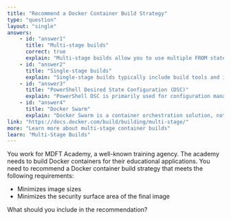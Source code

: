 ```yaml
---
title: "Recommend a Docker Container Build Strategy"
type: "question"
layout: "single"
answers:
    - id: "answer1"
      title: "Multi-stage builds"
      correct: true
      explain: "Multi-stage builds allow you to use multiple FROM statements in your Dockerfile. Each FROM statement begins a new stage of the build. You can selectively copy artifacts from one stage to another, leaving behind everything you don't need in the final image. This approach minimizes image size by including only the necessary runtime components and eliminates build tools and intermediate files, which also reduces the security surface area."
    - id: "answer2"
      title: "Single-stage builds"
      explain: "Single-stage builds typically include build tools and intermediate files in the final image, which increases image size and expands the security surface area, contrary to the requirements."
    - id: "answer3"
      title: "PowerShell Desired State Configuration (DSC)"
      explain: "PowerShell DSC is primarily used for configuration management, not container image optimization. It doesn't address the requirement to minimize image sizes and security surface area for Docker containers."
    - id: "answer4"
      title: "Docker Swarm"
      explain: "Docker Swarm is a container orchestration solution, not a build strategy. It manages how containers run across multiple hosts but doesn't address how container images are built."
link: "https://docs.docker.com/build/building/multi-stage/"
more: "Learn more about multi-stage container builds"
learn: "Multi-Stage Builds"
---
```

You work for MDFT Academy, a well-known training agency. The academy needs to build Docker containers for their educational applications. You need to recommend a Docker container build strategy that meets the following requirements:

* Minimizes image sizes
* Minimizes the security surface area of the final image

What should you include in the recommendation?
